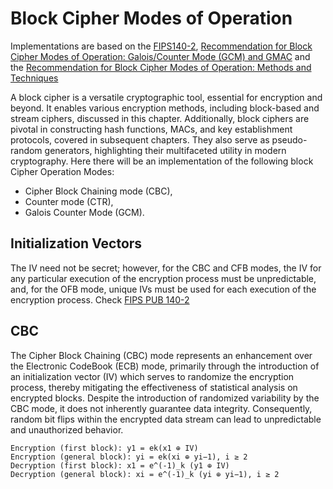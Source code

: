 # Block Cipher Modes of Operation

Implementations are based on the [FIPS140-2](https://csrc.nist.gov/csrc/media/projects/cryptographic-module-validation-program/documents/fips140-2/fips1402ig.pdf), [Recommendation for Block Cipher Modes of Operation: Galois/Counter Mode (GCM) and GMAC](https://doi.org/10.6028/NIST.SP.800-38D) and the [Recommendation for Block Cipher Modes of Operation: Methods and Techniques](https://doi.org/10.6028/NIST.SP.800-38A)

A block cipher is a versatile cryptographic tool, essential for encryption and beyond. It enables various encryption methods, including block-based and stream ciphers, discussed in this chapter. Additionally, block ciphers are pivotal in constructing hash functions, MACs, and key establishment protocols, covered in subsequent chapters. They also serve as pseudo-random generators, highlighting their multifaceted utility in modern cryptography. Here there will be an implementation of the following block Cipher Operation Modes:

* Cipher Block Chaining mode (CBC),
* Counter mode (CTR),
* Galois Counter Mode (GCM).

## Initialization Vectors
The IV need not be secret; however, for the CBC and CFB modes, the IV for any particular execution of the encryption process must be unpredictable, and, for the OFB mode, unique IVs must be used for each execution of the encryption process. Check [FIPS PUB 140-2](https://csrc.nist.rip/publications/fips/fips140-2/fips1402annexc.pdf)


## CBC
The Cipher Block Chaining (CBC) mode represents an enhancement over the Electronic CodeBook (ECB) mode, primarily through the introduction of an initialization vector (IV) which serves to randomize the encryption process, thereby mitigating the effectiveness of statistical analysis on encrypted blocks. Despite the introduction of randomized variability by the CBC mode, it does not inherently guarantee data integrity. Consequently, random bit flips within the encrypted data stream can lead to unpredictable and unauthorized behavior.


```
Encryption (first block): y1 = ek(x1 ⊕ IV)
Encryption (general block): yi = ek(xi ⊕ yi−1), i ≥ 2
Decryption (first block): x1 = e^(-1)_k (y1 ⊕ IV)
Decryption (general block): xi = e^(-1)_k (yi ⊕ yi−1), i ≥ 2
```
